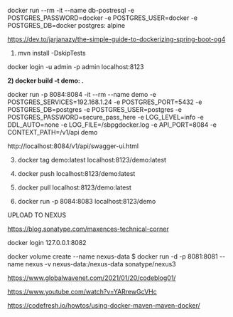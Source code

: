 
docker run --rm -it --name db-postresql -e POSTGRES_PASSWORD=docker -e POSTGRES_USER=docker -e POSTGRES_DB=docker postgres:
alpine

https://dev.to/jarjanazy/the-simple-guide-to-dockerizing-spring-boot-og4

1) mvn install -DskipTests

docker login -u admin -p admin localhost:8123

**2) docker build -t demo: .**

docker run -p 8084:8084 -it --rm --name demo -e POSTGRES_SERVICES=192.168.1.24 -e POSTGRES_PORT=5432 -e POSTGRES_DB=postgres -e POSTGRES_USER=postgres -e POSTGRES_PASSWORD=secure_pass_here -e LOG_LEVEL=info -e DDL_AUTO=none -e LOG_FILE=/sbpgdocker.log -e API_PORT=8084 -e CONTEXT_PATH=/v1/api demo

http://localhost:8084/v1/api/swagger-ui.html

3)  docker tag demo:latest localhost:8123/demo:latest

4) docker push localhost:8123/demo:latest

5) docker pull localhost:8123/demo:latest

6) docker run -p 8084:8083 localhost:8123/demo

UPLOAD TO NEXUS

https://blog.sonatype.com/maxences-technical-corner


docker login 127.0.0.1:8082

docker volume create --name nexus-data
$ docker run -d -p 8081:8081 --name nexus -v nexus-data:/nexus-data sonatype/nexus3

https://www.globalwavenet.com/2021/01/20/codeblog01/

https://www.youtube.com/watch?v=YARrewGcVHc

https://codefresh.io/howtos/using-docker-maven-maven-docker/
